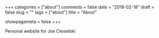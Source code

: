 +++
categories = ["about"]
comments = false
date = "2018-02-18"
draft = false
slug = ""
tags = ["about"]
title = "About"

showpagemeta = false
+++

Personal website for Joe Ciesielski
